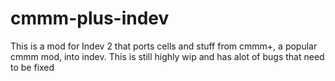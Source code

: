 # cmmm-plus-indev
This is a mod for Indev 2 that ports cells and stuff from cmmm+, a popular cmmm mod, into indev.
This is still highly wip and has alot of bugs that need to be fixed
